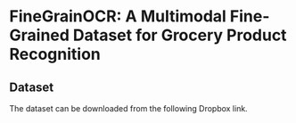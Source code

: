 # FineGrainOCR: A Multimodal Fine-Grained Dataset for Grocery Product Recognition

## Dataset
The dataset can be downloaded from the following Dropbox link.
